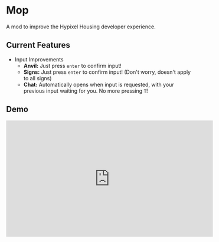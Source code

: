 # Mop

A mod to improve the Hypixel Housing developer experience.

## Current Features

* Input Improvements
    * **Anvil:** Just press `enter` to confirm input!
    * **Signs:** Just press `enter` to confirm input! (Don't worry, doesn't apply to all signs)
    * **Chat:** Automatically opens when input is requested, with your previous input waiting for you. No more pressing `T`!

## Demo
<iframe width="560" height="315" src="https://www.youtube-nocookie.com/embed/rnrbYSK-OVw" title="YouTube video player" frameborder="0" allow="accelerometer; autoplay; clipboard-write; encrypted-media; gyroscope; picture-in-picture; web-share" allowfullscreen></iframe>